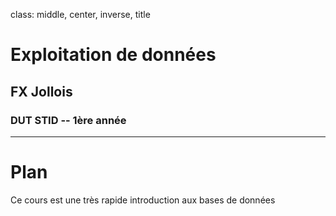 
class: middle, center, inverse, title

# Exploitation de données
## FX Jollois
### DUT STID -- 1ère année

---

# Plan

Ce cours est une très rapide introduction aux bases de données

